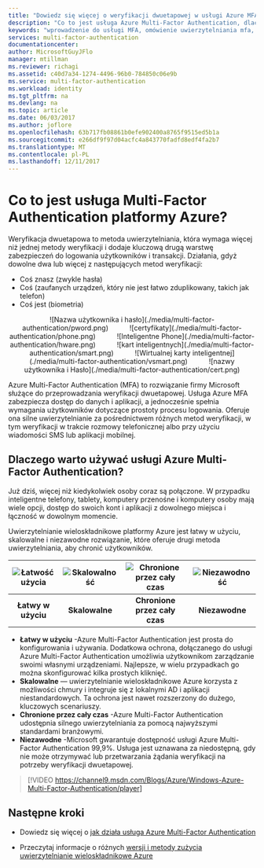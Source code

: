 ```yaml
---
title: "Dowiedz się więcej o weryfikacji dwuetapowej w usługi Azure MFA | Dokumentacja firmy Microsoft"
description: "Co to jest usługa Azure Multi-Factor Authentication, dlaczego warto używać usługi MFA, więcej informacji na temat klienta usługi Multi-Factor Authentication i różnych metod i wersje dostępne. "
keywords: "wprowadzenie do usługi MFA, omówienie uwierzytelniania mfa, co to jest usługa mfa"
services: multi-factor-authentication
documentationcenter: 
author: MicrosoftGuyJFlo
manager: mtillman
ms.reviewer: richagi
ms.assetid: c40d7a34-1274-4496-96b0-784850c06e9b
ms.service: multi-factor-authentication
ms.workload: identity
ms.tgt_pltfrm: na
ms.devlang: na
ms.topic: article
ms.date: 06/03/2017
ms.author: joflore
ms.openlocfilehash: 63b717fb08861b0efe902400a8765f9515ed5b1a
ms.sourcegitcommit: e266df9f97d04acfc4a843770fadfd8edf4fa2b7
ms.translationtype: MT
ms.contentlocale: pl-PL
ms.lasthandoff: 12/11/2017
---
```

# <a name="what-is-azure-multi-factor-authentication"></a>Co to jest usługa Multi-Factor Authentication platformy Azure?
Weryfikacja dwuetapowa to metoda uwierzytelniania, która wymaga więcej niż jednej metody weryfikacji i dodaje kluczową drugą warstwę zabezpieczeń do logowania użytkowników i transakcji. Działania, gdyż dowolne dwa lub więcej z następujących metod weryfikacji:

* Coś znasz (zwykle hasła)
* Coś (zaufanych urządzeń, który nie jest łatwo zduplikowany, takich jak telefon)
* Coś jest (biometria)

<center>![Nazwa użytkownika i hasło](./media/multi-factor-authentication/pword.png) &nbsp; &nbsp; &nbsp; &nbsp; &nbsp; ![certyfikaty](./media/multi-factor-authentication/phone.png) &nbsp; &nbsp; &nbsp; &nbsp; &nbsp; ![Inteligentne Phone](./media/multi-factor-authentication/hware.png) &nbsp; &nbsp; &nbsp; &nbsp; &nbsp; ![kart inteligentnych](./media/multi-factor-authentication/smart.png) &nbsp; &nbsp; &nbsp; &nbsp; &nbsp; ![Wirtualnej karty inteligentnej](./media/multi-factor-authentication/vsmart.png) &nbsp; &nbsp; &nbsp; &nbsp; &nbsp; ![nazwy użytkownika i Hasło](./media/multi-factor-authentication/cert.png)</center>

Azure Multi-Factor Authentication (MFA) to rozwiązanie firmy Microsoft służące do przeprowadzania weryfikacji dwuetapowej. Usługa Azure MFA zabezpiecza dostęp do danych i aplikacji, a jednocześnie spełnia wymagania użytkowników dotyczące prostoty procesu logowania. Oferuje ona silne uwierzytelnianie za pośrednictwem różnych metod weryfikacji, w tym weryfikacji w trakcie rozmowy telefonicznej albo przy użyciu wiadomości SMS lub aplikacji mobilnej.

## <a name="why-use-azure-multi-factor-authentication"></a>Dlaczego warto używać usługi Azure Multi-Factor Authentication?
Już dziś, więcej niż kiedykolwiek osoby coraz są połączone. W przypadku inteligentne telefony, tablety, komputery przenośne i komputery osoby mają wiele opcji, dostęp do swoich kont i aplikacji z dowolnego miejsca i łączność w dowolnym momencie.

Uwierzytelnianie wieloskładnikowe platformy Azure jest łatwy w użyciu, skalowalne i niezawodne rozwiązanie, które oferuje drugi metoda uwierzytelniania, aby chronić użytkowników.

| ![Łatwość użycia](./media/multi-factor-authentication/simple.png) | ![Skalowalność](./media/multi-factor-authentication/scalable.png) | ![Chronione przez cały czas](./media/multi-factor-authentication/protected.png) | ![Niezawodność](./media/multi-factor-authentication/reliable.png) |
|:---:|:---:|:---:|:---:|
| **Łatwy w użyciu** |**Skalowalne** |**Chronione przez cały czas** |**Niezawodne** |

* **Łatwy w użyciu** -Azure Multi-Factor Authentication jest prosta do konfigurowania i używania. Dodatkowa ochrona, dołączanego do usługi Azure Multi-Factor Authentication umożliwia użytkownikom zarządzanie swoimi własnymi urządzeniami. Najlepsze, w wielu przypadkach go można skonfigurować kilka prostych kliknięć.
* **Skalowalne** — uwierzytelnianie wieloskładnikowe Azure korzysta z możliwości chmury i integruje się z lokalnymi AD i aplikacji niestandardowych. Ta ochrona jest nawet rozszerzony do dużego, kluczowych scenariuszy.
* **Chronione przez cały czas** -Azure Multi-Factor Authentication udostępnia silnego uwierzytelniania za pomocą najwyższymi standardami branżowymi.
* **Niezawodne** -Microsoft gwarantuje dostępność usługi Azure Multi-Factor Authentication 99,9%. Usługa jest uznawana za niedostępną, gdy nie może otrzymywać lub przetwarzania żądania weryfikacji na potrzeby weryfikacji dwuetapowej.

> [!VIDEO https://channel9.msdn.com/Blogs/Azure/Windows-Azure-Multi-Factor-Authentication/player]


## <a name="next-steps"></a>Następne kroki

- Dowiedz się więcej o [jak działa usługa Azure Multi-Factor Authentication](multi-factor-authentication-how-it-works.md)

- Przeczytaj informacje o różnych [wersji i metody zużycia uwierzytelnianie wieloskładnikowe Azure](multi-factor-authentication-versions-plans.md)
